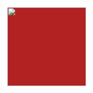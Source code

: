 <!DOCTYPE html>
<html lang="en">
<head>
    <meta charset="UTF-8">
    <title>李佳</title>
</head>
<style>
    .center{
        position: absolute;
        width: 180px;
        height: 180px;
    }
    html,body{
        height: 100%;
        display: flex;
        justify-content: center;
        align-items: center;
       }
    #wrap{
        width: 200px;
        height:200px;
        transform: rotateY(0deg) rotateZ(0deg)  translateZ(-90px);
        transform-style: preserve-3d;
        transition: transform 10s linear;

    }
    #d1{
        background: red;
    }
    #d2{
        background: blue;
        transform-origin: 0 50%;
        transform: rotateY(-90deg);
     }
    #d3{
        background: pink; 
        transform-origin: 100% 0;
        transform: rotateY(90deg);


    }
    #d4{
        background: darkgreen;
        transform-origin: 50% 0;
        transform: rotateX(90deg);

    }
    #d5{
        background: gold;
        transform-origin: 50% 100%;
        transform: rotateX(-90deg);

    }
    #d6{
        background: firebrick;
       transform-origin: 50% 50%;
        transform: translateZ(180px);
    }

</style>
<body >
<div id="wrap" >
    <div id="d1" class="wall center"><img src="F:\tupian\4.jpg"  height="180px" width="180px"/></div>
    <div id="d2" class="wall center"> <img src="F:\tupian\5.jpg"  height="180px" width="180px"/></div>
    <div id="d3" class="wall center"> <img src="F:\tupian\6.jpg"  height="180px" width="180px"/></div>
    <div id="d4" class="wall center"><img src="F:\tupian\7.jpg"  height="180px" width="180px"/></div>
    <div id="d5" class="wall center"> <img src="F:\tupian\8.jpg"  height="180px" width="180px"/></div>
    <div id="d6" class="wall center"> <img src="F:\tupian\9.jpg"  height="180px" width="180px"/></div>
</div>
</body>
</html>
<script>
    window.onload = function(){
        var warp = document.getElementById("wrap"), x=0, z=0;
        function go(){
            z+=400;
            x+=600;
            warp.style.webkitTransform = "-webkit-rotateY("+z+"deg) rotateZ("+x+"deg)  translateZ(-90px)";
            warp.style.transform = "rotateY("+z+"deg) rotateZ("+x+"deg)  translateZ(-90px)";
        setTimeout(go,3000)
        }
        go();
    }
</script>
